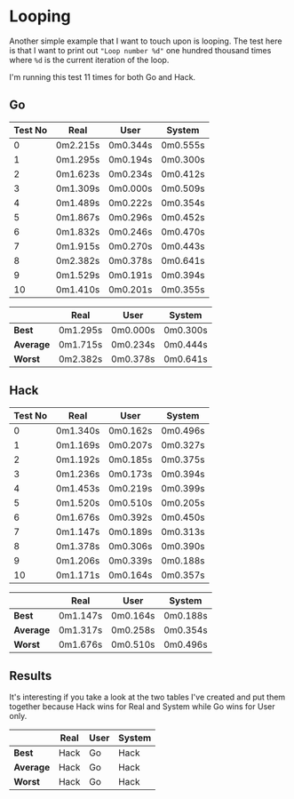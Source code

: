 # Looping

Another simple example that I want to touch upon is looping. The test here is that I want to print out `"Loop number %d"` one hundred thousand times where `%d` is the current iteration of the loop.

I'm running this test 11 times for both Go and Hack.

## Go

| Test No | Real     | User     | System   |
|---------|----------|----------|----------|
| 0       | 0m2.215s | 0m0.344s | 0m0.555s |
| 1       | 0m1.295s | 0m0.194s | 0m0.300s |
| 2       | 0m1.623s | 0m0.234s | 0m0.412s |
| 3       | 0m1.309s | 0m0.000s | 0m0.509s |
| 4       | 0m1.489s | 0m0.222s | 0m0.354s |
| 5       | 0m1.867s | 0m0.296s | 0m0.452s |
| 6       | 0m1.832s | 0m0.246s | 0m0.470s |
| 7       | 0m1.915s | 0m0.270s | 0m0.443s |
| 8       | 0m2.382s | 0m0.378s | 0m0.641s |
| 9       | 0m1.529s | 0m0.191s | 0m0.394s |
| 10      | 0m1.410s | 0m0.201s | 0m0.355s |


|             | Real     | User     | System   |
|-------------|----------|----------|----------|
| **Best**    | 0m1.295s | 0m0.000s | 0m0.300s |
| **Average** | 0m1.715s | 0m0.234s | 0m0.444s |
| **Worst**   | 0m2.382s | 0m0.378s | 0m0.641s |

## Hack

| Test No | Real     | User     | System   |
|---------|----------|----------|----------|
| 0       | 0m1.340s | 0m0.162s | 0m0.496s |
| 1       | 0m1.169s | 0m0.207s | 0m0.327s |
| 2       | 0m1.192s | 0m0.185s | 0m0.375s |
| 3       | 0m1.236s | 0m0.173s | 0m0.394s |
| 4       | 0m1.453s | 0m0.219s | 0m0.399s |
| 5       | 0m1.520s | 0m0.510s | 0m0.205s |
| 6       | 0m1.676s | 0m0.392s | 0m0.450s |
| 7       | 0m1.147s | 0m0.189s | 0m0.313s |
| 8       | 0m1.378s | 0m0.306s | 0m0.390s |
| 9       | 0m1.206s | 0m0.339s | 0m0.188s |
| 10      | 0m1.171s | 0m0.164s | 0m0.357s |

|             | Real     | User     | System   |
|-------------|----------|----------|----------|
| **Best**    | 0m1.147s | 0m0.164s | 0m0.188s |
| **Average** | 0m1.317s | 0m0.258s | 0m0.354s |
| **Worst**   | 0m1.676s | 0m0.510s | 0m0.496s |

## Results

It's interesting if you take a look at the two tables I've created and put them together because Hack wins for Real and System while Go wins for User only.

|             | Real | User | System |
|-------------|------|------|--------|
| **Best**    | Hack | Go   | Hack   |
| **Average** | Hack | Go   | Hack   |
| **Worst**   | Hack | Go   | Hack   |
